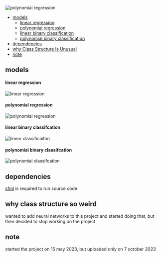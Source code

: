 ![polynomial regression](https://github.com/Fetiska/interactive-basic-ml-models/assets/80163382/93e81747-ce83-45b6-a92b-e0b29da142be)

- [models](#models)
  - [linear regression](#linear-regression)
  - [polynomial regression](#polynomial-regression)
  - [linear binary classification](#linear-binary-classification)
  - [polynomial binary classification](#polynomial-binary-classification)
- [dependencies](#dependencies)
- [why Class Structure Is Unusual](#why-class-structure-so-weird)
- [note](#note)

## models
#### **linear regression**
![linear regression](https://github.com/Fetiska/interactive-basic-ml-models/assets/80163382/cdd7c6c3-bcd7-42b0-9e29-e2acf938973f)
#### **polynomial regression**
![polynomial regression](https://github.com/Fetiska/interactive-basic-ml-models/assets/80163382/93e81747-ce83-45b6-a92b-e0b29da142be)
#### **linear binary classifcation**
![linear classificaiton](https://github.com/Fetiska/interactive-basic-ml-models/assets/80163382/89fdf9c7-a376-42c1-a4a7-b753bee05b13)
#### **polynomial binary classifcation**
![polynomial classifcation](https://github.com/Fetiska/interactive-basic-ml-models/assets/80163382/178f849b-727c-4f58-98ee-0502350955c3)

## dependencies
[sfml](https://github.com/SFML/SFML) is required to run source code

## why class structure so weird
wanted to add neural networks to this project and started doing that, but then decided to stop working on the project

## note
started the project on 15 may 2023, but uploaded only on 7 october 2023

